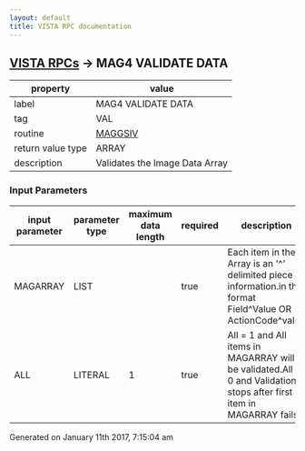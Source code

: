 ```yaml
---
layout: default
title: VISTA RPC documentation
---
```




## [VISTA RPCs](TableOfContent.md) &#8594; MAG4 VALIDATE DATA 

 property | value 
--- | --- 
 label | MAG4 VALIDATE DATA
 tag | VAL
 routine | [MAGGSIV](http://code.osehra.org/dox/Routine_MAGGSIV_source.html)
 return value type | ARRAY
 description | Validates the Image Data Array

### Input Parameters

| input parameter | parameter type | maximum data length | required | description | 
| --- | --- | --- | --- | --- | 
| MAGARRAY | LIST |  | true | Each item in the Array is an '^' delimited piece of information.in the format Field^Value  OR  ActionCode^value | 
| ALL | LITERAL | 1 | true | All = 1 and All items in MAGARRAY will be validated.All = 0 and Validation stops after first item in MAGARRAY fails. | 




 Generated on January 11th 2017, 7:15:04 am